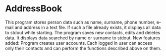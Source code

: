 # AddressBook
This program stores person data such as name, surname, phone number, e-mail and address in a text file. 
If such a file already exists, it displays all data to stdout while starting. The program saves new contacts, edits and deletes data. 
It displays data searched by name or surname to stdout. 
New features added:
Program creates user accounts. Each logged in user can access only their contacts and can perform the functions described above on them. 
